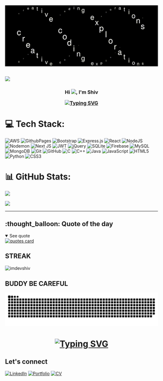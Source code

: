 ![coding gif](https://github.com/imdevshiv/imdevshiv/blob/main/coding%20exploration.gif)
##
[![](https://visitcount.itsvg.in/api?id=imdevshiv&icon=10&color=0)](https://visitcount.itsvg.in)
<h3 align="center">
<p>Hi <img src="https://media.giphy.com/media/hvRJCLFzcasrR4ia7z/giphy.gif" width="28">, I'm Shiv</p>
 <a href="https://git.io/typing-svg"><img src="https://readme-typing-svg.demolab.com?font=Poppins&pause=1000&color=00C647&center=true&width=435&height=100&lines=MASTER+IN+COMPUTER+APPLICATION+STUDENT;CRAVING+FOR+LEARNING" alt="Typing SVG" /></a>
</h3>



# 💻 Tech Stack:
![AWS](https://img.shields.io/badge/AWS-%23FF9900.svg?style=for-the-badge&logo=amazon-aws&logoColor=white) ![GithubPages](https://img.shields.io/badge/github%20pages-121013?style=for-the-badge&logo=github&logoColor=white) ![Bootstrap](https://img.shields.io/badge/bootstrap-%238511FA.svg?style=for-the-badge&logo=bootstrap&logoColor=white) ![Express.js](https://img.shields.io/badge/express.js-%23404d59.svg?style=for-the-badge&logo=express&logoColor=%2361DAFB) ![React](https://img.shields.io/badge/react-%2320232a.svg?style=for-the-badge&logo=react&logoColor=%2361DAFB) ![NodeJS](https://img.shields.io/badge/node.js-6DA55F?style=for-the-badge&logo=node.js&logoColor=white) ![Nodemon](https://img.shields.io/badge/NODEMON-%23323330.svg?style=for-the-badge&logo=nodemon&logoColor=%BBDEAD) ![Next JS](https://img.shields.io/badge/Next-black?style=for-the-badge&logo=next.js&logoColor=white) ![JWT](https://img.shields.io/badge/JWT-black?style=for-the-badge&logo=JSON%20web%20tokens) ![jQuery](https://img.shields.io/badge/jquery-%230769AD.svg?style=for-the-badge&logo=jquery&logoColor=white) ![SQLite](https://img.shields.io/badge/sqlite-%2307405e.svg?style=for-the-badge&logo=sqlite&logoColor=white) ![Firebase](https://img.shields.io/badge/firebase-a08021?style=for-the-badge&logo=firebase&logoColor=ffcd34) ![MySQL](https://img.shields.io/badge/mysql-4479A1.svg?style=for-the-badge&logo=mysql&logoColor=white) ![MongoDB](https://img.shields.io/badge/MongoDB-%234ea94b.svg?style=for-the-badge&logo=mongodb&logoColor=white) ![Git](https://img.shields.io/badge/git-%23F05033.svg?style=for-the-badge&logo=git&logoColor=white) ![GitHub](https://img.shields.io/badge/github-%23121011.svg?style=for-the-badge&logo=github&logoColor=white) ![C](https://img.shields.io/badge/c-%2300599C.svg?style=for-the-badge&logo=c&logoColor=white) ![C++](https://img.shields.io/badge/c++-%2300599C.svg?style=for-the-badge&logo=c%2B%2B&logoColor=white) ![Java](https://img.shields.io/badge/java-%23ED8B00.svg?style=for-the-badge&logo=openjdk&logoColor=white) ![JavaScript](https://img.shields.io/badge/javascript-%23323330.svg?style=for-the-badge&logo=javascript&logoColor=%23F7DF1E) ![HTML5](https://img.shields.io/badge/html5-%23E34F26.svg?style=for-the-badge&logo=html5&logoColor=white) ![Python](https://img.shields.io/badge/python-3670A0?style=for-the-badge&logo=python&logoColor=ffdd54) ![CSS3](https://img.shields.io/badge/css3-%231572B6.svg?style=for-the-badge&logo=css3&logoColor=white)


# 📊 GitHub Stats:
![](https://github-readme-stats.vercel.app/api?username=imdevshiv&theme=dark&hide_border=false&include_all_commits=false&count_private=false) 

![](https://github-readme-stats.vercel.app/api/top-langs/?username=imdevshiv&theme=dark&hide_border=false&include_all_commits=false&count_private=false&layout=compact)

---


<h2>:thought_balloon: Quote of the day</h2>
<details open>
<summary>See quote</summary>
    <a href="https://github.com/piyushsuthar/github-readme-quotes">
        <img src="https://quotes-github-readme.vercel.app/api?type=horizontal&theme=tokyonight" alt="quotes card">
    </a>
</details>

## STREAK

<p><img align="center" src="https://github-readme-streak-stats.herokuapp.com/?user=imdevshiv&theme=dark" alt="imdevshiv" /></p>


## BUDDY BE CAREFUL
<picture>
  <source media="(prefers-color-scheme: dark)" srcset="https://raw.githubusercontent.com/imdevshiv/imdevshiv/output/github-contribution-grid-snake-dark.svg">
  <source media="(prefers-color-scheme: light)" srcset="https://raw.githubusercontent.com/imdevshiv/imdevshiv/output/github-contribution-grid-snake.svg">
  <img alt="github contribution grid snake animation" src="https://raw.githubusercontent.com/imdevshiv/imdevshiv/output/github-contribution-grid-snake.svg">
</picture>

##
<h1 align="center">
       <a href="https://git.io/typing-svg"><img src="https://readme-typing-svg.demolab.com?font=Fira+Code&size=30&pause=1000&color=F75ABF&center=true&vCenter=true&width=435&height=100&lines=THANK+YOU" alt="Typing SVG" /></a>

</h1>

## Let's connect

[![LinkedIn](https://img.shields.io/badge/LinkedIn-blue?logo=linkedin&logoColor=white)](https://www.linkedin.com/in/shiv54)
[![Portfolio](https://img.shields.io/badge/Portfolio-yellow?logo=google-chrome&logoColor=white)]([https://your-portfolio-link.com](https://imdevshiv.github.io/Portfolio/))
[![CV](https://img.shields.io/badge/CV-brightgreen?logo=adobe-acrobat-reader&logoColor=white)](https://imdevshiv.github.io/Portfolio/assets/Shiv_CV.pdf)


